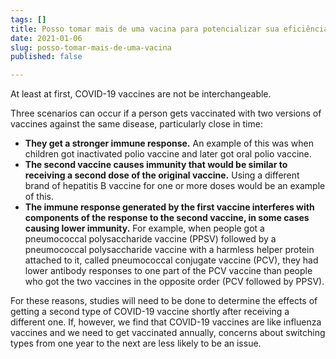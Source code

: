 ```yaml
---
tags: []
title: Posso tomar mais de uma vacina para potencializar sua eficiência?
date: 2021-01-06
slug: posso-tomar-mais-de-uma-vacina
published: false

---
```

At least at first, COVID-19 vaccines are not be interchangeable.

Three scenarios can occur if a person gets vaccinated with two versions of vaccines against the same disease, particularly close in time:

* **They get a stronger immune response.** An example of this was when children got inactivated polio vaccine and later got oral polio vaccine.
* **The second vaccine causes immunity that would be similar to receiving a second dose of the original vaccine.** Using a different brand of hepatitis B vaccine for one or more doses would be an example of this.
* **The immune response generated by the first vaccine interferes with components of the response to the second vaccine, in some cases causing lower immunity.** For example, when people got a pneumococcal polysaccharide vaccine (PPSV) followed by a pneumococcal polysaccharide vaccine with a harmless helper protein attached to it, called pneumococcal conjugate vaccine (PCV), they had lower antibody responses to one part of the PCV vaccine than people who got the two vaccines in the opposite order (PCV followed by PPSV).

For these reasons, studies will need to be done to determine the effects of getting a second type of COVID-19 vaccine shortly after receiving a different one. If, however, we find that COVID-19 vaccines are like influenza vaccines and we need to get vaccinated annually, concerns about switching types from one year to the next are less likely to be an issue.
